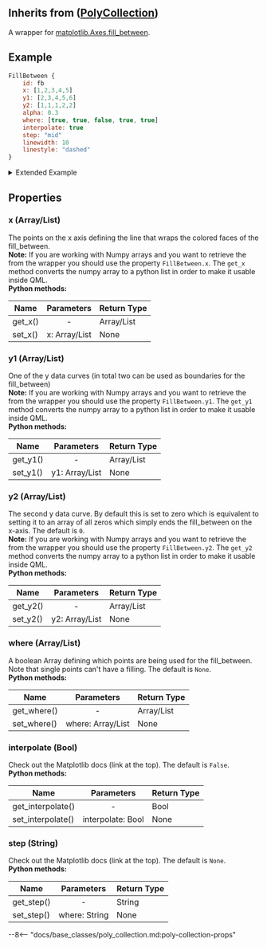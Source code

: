 ## Inherits from ([PolyCollection](BaseClasses/PolyCollection))

A wrapper for [matplotlib.Axes.fill_between](https://matplotlib.org/3.5.1/api/_as_gen/matplotlib.axes.Axes.fill_between.html).

## Example

```qml
FillBetween {
	id: fb
	x: [1,2,3,4,5]
	y1: [2,3,4,5,6]
	y2: [1,1,1,2,2]
	alpha: 0.3
	where: [true, true, false, true, true]
	interpolate: true
	step: "mid"
	linewidth: 10
	linestyle: "dashed"
}
```

<details>

<summary>Extended Example</summary>

```qml
import QtQuick 2.0
import QtQuick.Window 2.0
import QtQuick.Controls 2.0
import QtQuick.Layouts 1.15

import Matplotlib 1.0

Window {
    id: root
    objectName: "root"
    width: 1500
    height: 800
    visible: true
    title: "Hello Python World!"
	ColumnLayout {
		objectName: "rootLayout"
		anchors.fill: parent
		RowLayout {			
			Button {
				text: "HOME"
				onClicked: {
					figure.home()
				}
			}
			Button {
				text: "BACK"
				onClicked: {
					figure.back()
				}
			}
			Button {
				text: "FORWARD"
				onClicked: {
					figure.forward()
				}
			}
			Button {
				text: "PAN"
				onClicked: {
					figure.pan()
				}
			}
			Button {
				text: "ZOOM"
				onClicked: {
					figure.zoom()
				}
			}
			Text {
				text: "(" + figure.coordinates[0].toString() + ", " + figure.coordinates[1].toString() + ")"
			}			
		}
		Figure {
			id: figure
			objectName: "figure"
			Layout.fillWidth: true
			Layout.fillHeight: true
			refreshCoordinates: true
			coordinatesRefreshRate: 1000
			faceColor: "#293133"
			Component.onCompleted: init()

			Plot {
				faceColor: "#293133"
				Axis {
					grid: true
					gridAlpha: 0.7
					gridLinestyle: "dashed"
					xAxisLabel: "X-Axis"
					xAxisLabelFontSize: 15
					xAxisTickColor: "white"
					xAxisLabelColor: "white"
					yAxisLabel: "Y-Axis"
					yAxisLabelFontSize: 15
					yAxisTickColor: "white"
					yAxisLabelColor: "white"
					xMin: 0
					xMax: 10
					yMin: 0
					yMax: 10
					autoscale: ""

					FillBetween {
						id: fb
						x: [1,2,3,4,5]
						y1: [2,3,4,5,6]
						y2: [1,1,1,2,2]
						alpha: 0.3
						where: [true, true, false, true, true]
						interpolate: true
						step: "mid"
						linewidth: 10
						linestyle: "dashed"
					}
				}
			}
		}
	}	
}
```

</details>

## Properties


### x (Array/List) 
The points on the x axis defining the line that wraps the colored faces of the fill_between.<br>
**Note:** If you are working with Numpy arrays and you want to retrieve the from the wrapper you should use the property `FillBetween.x`. The `get_x` method converts the numpy array to a python list in order to make it usable inside QML.<br>
**Python methods:**

| Name				 		| Parameters	   		| Return Type	|
| ------------------------- |:---------------------:|---------------|
|get_x()			| -						| Array/List|
|set_x()			| x: Array/List | None			|

### y1 (Array/List) 
One of the y data curves (in total two can be used as boundaries for the fill_between)<br>
**Note:** If you are working with Numpy arrays and you want to retrieve the from the wrapper you should use the property `FillBetween.y1`. The `get_y1` method converts the numpy array to a python list in order to make it usable inside QML.<br>
**Python methods:**

| Name				 		| Parameters	   		| Return Type	|
| ------------------------- |:---------------------:|---------------|
|get_y1()			| -						| Array/List|
|set_y1()			| y1: Array/List | None			|

### y2 (Array/List) 
The second y data curve. By default this is set to zero which is equivalent to setting it to an array of all zeros which simply ends the fill_between on the x-axis. The default is `0`.<br>
**Note:** If you are working with Numpy arrays and you want to retrieve the from the wrapper you should use the property `FillBetween.y2`. The `get_y2` method converts the numpy array to a python list in order to make it usable inside QML.<br>
**Python methods:**

| Name				 		| Parameters	   		| Return Type	|
| ------------------------- |:---------------------:|---------------|
|get_y2()			| -						| Array/List|
|set_y2()			| y2: Array/List | None			|

### where (Array/List) 
A boolean Array defining which points are being used for the fill_between. Note that single points can't have a filling. The default is `None`.<br>
**Python methods:**

| Name				 		| Parameters	   		| Return Type	|
| ------------------------- |:---------------------:|---------------|
|get_where()			| -						| Array/List|
|set_where()			| where: Array/List | None			|

### interpolate (Bool) 
Check out the Matplotlib docs (link at the top). The default is `False`.<br>
**Python methods:**

| Name				 		| Parameters	   		| Return Type	|
| ------------------------- |:---------------------:|---------------|
|get_interpolate()	| -						| Bool|
|set_interpolate()	| interpolate: Bool| None			|

### step (String) 
Check out the Matplotlib docs (link at the top). The default is `None`.<br>
**Python methods:**

| Name				 		| Parameters	   		| Return Type	|
| ------------------------- |:---------------------:|---------------|
|get_step()	| -						| String|
|set_step()	| where: String| None			|

--8<-- "docs/base_classes/poly_collection.md:poly-collection-props"